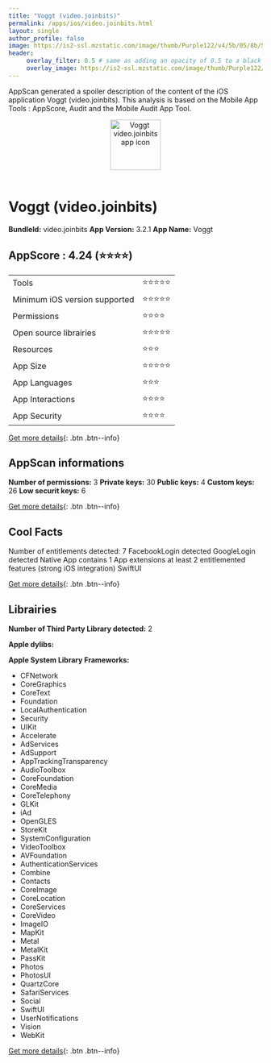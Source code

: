 ```yaml
---
title: "Voggt (video.joinbits)"
permalink: /apps/ios/video.joinbits.html
layout: single
author_profile: false
image: https://is2-ssl.mzstatic.com/image/thumb/Purple122/v4/5b/05/8b/5b058bab-a9aa-8e60-6c68-31f4f2d61f17/AppIcon-1x_U007emarketing-0-10-0-85-220.png/512x512bb.jpg
header: 
     overlay_filter: 0.5 # same as adding an opacity of 0.5 to a black background
     overlay_image: https://is2-ssl.mzstatic.com/image/thumb/Purple122/v4/5b/05/8b/5b058bab-a9aa-8e60-6c68-31f4f2d61f17/AppIcon-1x_U007emarketing-0-10-0-85-220.png/512x512bb.jpg
---
```

AppScan generated a spoiler description of the content of the iOS application Voggt (video.joinbits). This analysis is based on the Mobile App Tools : AppScore, Audit and the Mobile Audit App Tool.

  
  
<div style="text-align: center;"><img src="https://is2-ssl.mzstatic.com/image/thumb/Purple122/v4/5b/05/8b/5b058bab-a9aa-8e60-6c68-31f4f2d61f17/AppIcon-1x_U007emarketing-0-10-0-85-220.png/512x512bb.jpg" width="100" height="100" alt="Voggt video.joinbits app icon"></div></br>
  
# Voggt (video.joinbits)

**BundleId:** video.joinbits
**App Version:** 3.2.1
**App Name:** Voggt


## AppScore : 4.24 (⭐️⭐️⭐️⭐️) 

<table>
<tr><td> Tools </td><td> ⭐️⭐️⭐️⭐️⭐️ </td></tr>
<tr><td> Minimum iOS version supported </td><td> ⭐️⭐️⭐️⭐️⭐️ </td></tr>
<tr><td> Permissions </td><td> ⭐️⭐️⭐️⭐️ </td></tr>
<tr><td> Open source librairies </td><td> ⭐️⭐️⭐️⭐️⭐️ </td></tr>
<tr><td> Resources </td><td> ⭐️⭐️⭐️ </td></tr>
<tr><td> App Size </td><td> ⭐️⭐️⭐️⭐️⭐️ </td></tr>
<tr><td> App Languages </td><td> ⭐️⭐️⭐️ </td></tr>
<tr><td> App Interactions </td><td> ⭐️⭐️⭐️⭐️ </td></tr>
<tr><td> App Security </td><td> ⭐️⭐️⭐️⭐️ </td></tr>
</table>

[Get more details](/pricing.html){: .btn .btn--info}  
  
## AppScan informations 

**Number of permissions:** 3
**Private keys:** 30
**Public keys:** 4
**Custom keys:** 26
**Low securit keys:** 6
  
[Get more details](/pricing.html){: .btn .btn--info}

## Cool Facts

Number of entitlements detected: 7
FacebookLogin detected
GoogleLogin detected
Native App
contains 1 App extensions
at least 2 entitlemented features (strong iOS integration)
SwiftUI
  
[Get more details](/pricing.html){: .btn .btn--info}

## Librairies 
**Number of Third Party Library detected:** 2

**Apple dylibs:**


**Apple System Library Frameworks:**
- CFNetwork
- CoreGraphics
- CoreText
- Foundation
- LocalAuthentication
- Security
- UIKit
- Accelerate
- AdServices
- AdSupport
- AppTrackingTransparency
- AudioToolbox
- CoreFoundation
- CoreMedia
- CoreTelephony
- GLKit
- iAd
- OpenGLES
- StoreKit
- SystemConfiguration
- VideoToolbox
- AVFoundation
- AuthenticationServices
- Combine
- Contacts
- CoreImage
- CoreLocation
- CoreServices
- CoreVideo
- ImageIO
- MapKit
- Metal
- MetalKit
- PassKit
- Photos
- PhotosUI
- QuartzCore
- SafariServices
- Social
- SwiftUI
- UserNotifications
- Vision
- WebKit


  
[Get more details](/pricing.html){: .btn .btn--info}

